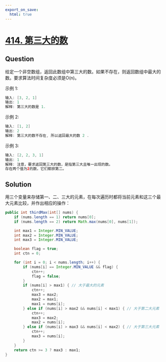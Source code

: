 ```yaml
---
export_on_save:
  html: true
---
```


# [414. 第三大的数](https://leetcode-cn.com/problems/third-maximum-number/)

## Question

给定一个非空数组，返回此数组中第三大的数。如果不存在，则返回数组中最大的数。要求算法时间复杂度必须是O(n)。

示例 1:

```java
输入: [3, 2, 1]
输出: 1
解释: 第三大的数是 1.
```
示例 2:

```java
输入: [1, 2]
输出: 2
解释: 第三大的数不存在, 所以返回最大的数 2 .
```

示例 3:

```java
输入: [2, 2, 3, 1]
输出: 1
解释: 注意，要求返回第三大的数，是指第三大且唯一出现的数。
存在两个值为2的数，它们都排第二。
```

## Solution

用三个变量来存储第一、二、三大的元素，在每次遍历时都将当前元素和这三个最大元素比较，并作出相应的操作：

```java
public int thirdMax(int[] nums) {
    if (nums.length == 1) return nums[0];
    if (nums.length == 2) return Math.max(nums[0], nums[1]);

    int max1 = Integer.MIN_VALUE;
    int max2 = Integer.MIN_VALUE;
    int max3 = Integer.MIN_VALUE;

    boolean flag = true;
    int ctn = 0;

    for (int i = 0; i < nums.length; i++) {
        if (nums[i] == Integer.MIN_VALUE && flag) {
            ctn++;
            flag = false;
        }
        if (nums[i] > max1) { // 大于最大的元素
            ctn++;
            max3 = max2;
            max2 = max1;
            max1 = nums[i];
        } else if (nums[i] > max2 && nums[i] < max1) { // 大于第二大元素
            ctn++;
            max3 = max2;
            max2 = nums[i];
        } else if (nums[i] > max3 && nums[i] < max2) { // 大于第三大元素
            ctn++;
            max3 = nums[i];
        }
    }
    return ctn >= 3 ? max3 : max1;
}
```